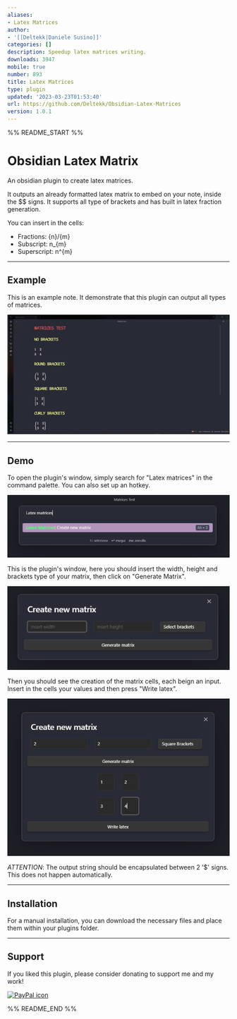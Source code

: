 ```yaml
---
aliases:
- Latex Matrices
author:
- '[[Deltekk|Daniele Susino]]'
categories: []
description: Speedup latex matrices writing.
downloads: 3947
mobile: true
number: 893
title: Latex Matrices
type: plugin
updated: '2023-03-23T01:53:40'
url: https://github.com/Deltekk/Obsidian-Latex-Matrices
version: 1.0.1
---
```


%% README_START %%

# Obsidian Latex Matrix

An obsidian plugin to create latex matrices.

It outputs an already formatted latex matrix to embed on your note, inside the $$ signs.
It supports all type of brackets and has built in latex fraction generation.

You can insert in the cells:
  - Fractions: {n}/{m}
  - Subscript: n_{m}
  - Superscript: n^{m}

---

## Example

This is an example note. It demonstrate that this plugin can output all types of matrices.

![Screenshot of the note in rendering mode with all types of matrices.](https://raw.githubusercontent.com/Deltekk/Obsidian-Latex-Matrices/HEAD/Images/MatricesExample.png)

---

## Demo

To open the plugin's window, simply search for "Latex matrices" in the command palette.
You can also set up an hotkey.

![Screenshot of the command.](https://raw.githubusercontent.com/Deltekk/Obsidian-Latex-Matrices/HEAD/Images/MatricesExampleCommand.png)

This is the plugin's window, here you should insert the width, height and brackets type of your matrix, then click on "Generate Matrix".

![Screenshot of the modal when no data has been inserted.](https://raw.githubusercontent.com/Deltekk/Obsidian-Latex-Matrices/HEAD/Images/MatricesExampleCreation1.png)

Then you should see the creation of the matrix cells, each beign an input.
Insert in the cells your values and then press "Write latex".

![Screenshot of the modal when all the data has been inserted.](https://raw.githubusercontent.com/Deltekk/Obsidian-Latex-Matrices/HEAD/Images/MatricesExampleCreation2.png)

*ATTENTION*: The output string should be encapsulated between 2 '$' signs. This does not happen automatically.

---

## Installation

For a manual installation, you can download the necessary files and place them within your plugins folder.

---

## Support

If you liked this plugin, please consider donating to support me and my work!

[![PayPal icon](https://raw.githubusercontent.com/chetachiezikeuzor/Highlightr-Plugin/master/assets/paypal.svg)](https://www.paypal.com/paypalme/DanieleSus)


%% README_END %%